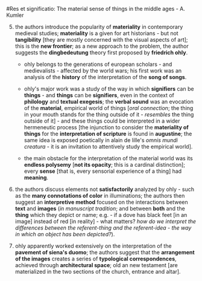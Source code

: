 #Res et significatio: The material sense of things in the middle ages - A. Kumler

5. the authors introduce the popularity of __materiality__ in contemporary medieval studies; __materiality__ is a given for art historians - but not __tangibility__ [they are mostly concerned with the visual aspects of art]; this is the __new frontier__; as a new approach to the problem, the author suggests the __dingbedeutung__ theory first proposed by __friedrich ohly__.

	- ohly belongs to the generations of european scholars - and medievalists - affected by the world wars; his first work was an analysis of the __history__ of the interpretation of the __song of songs__.

	- ohly's major work was a study of the way in which __signifiers__ can be __things__ - and __things__ can be __signifiers__, even in the context of __philology__ and __textual exegesis__; the __verbal sound__ was an evocation of the __material__, empirical world of things [_oral connection_; the thing in your mouth stands for the thing outside of it - _resembles_ the thing outside of it] - and these things could be interpreted in a wider hermeneutic process [the injunction to consider the __materiality of things__ for the __interpretation of scripture__ is found in __augustine__; the same idea is exposed poetically in alain de lille's _omnis mundi creatura_ - it is an invitation to attentively study the empirical world].

	- the main obstacle for the interpretation of the material world was its __endless polysemy__ [__not its opacity__; this is a cardinal distinction]; every __sense__ [that is, every sensorial experience of a thing] had __meaning__.

10. the authors discuss elements not __satisfactorily__ analyzed by ohly - such as the __many connotations of color__ in illuminations; the authors then suggest an __interpretive method__ focused on the interactions between __text__ and __images__ (_in manuscript tradition_; and between __both__ and the __thing__ which they depict or name; e.g. - if a dove has black feet [in an image] instead of red [in reality] - what matters? _how do we interpret the differences between the referent-thing and the referent-idea - the way in which an object has been depicted?_).

15. ohly apparently worked extensively on the interpretation of the __pavement of siena's duomo__; the authors suggest that the __arrangement of the images__ creates a series of __typological correspondences__, achieved through __architectural space__; old an new testament [are materialized in the two sections of the church, entrance and altar].
